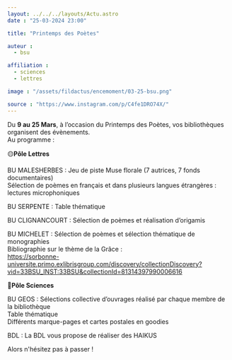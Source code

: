 ```yaml
---
layout: ../../../layouts/Actu.astro
date : "25-03-2024 23:00"

title: "Printemps des Poètes"

auteur :
  - bsu

affiliation :
  - sciences
  - lettres

image : "/assets/fildactus/encemoment/03-25-bsu.png"

source : "https://www.instagram.com/p/C4fe1DRO74X/"
---
```


Du __9 au 25 Mars__, à l’occasion du Printemps des Poètes, vos bibliothèques organisent des évènements.  
Au programme :

🟡__Pôle Lettres__

BU MALESHERBES : Jeu de piste Muse florale (7 autrices, 7 fonds documentaires)  
Sélection de poèmes en français et dans plusieurs langues étrangères : lectures microphoniques  

BU SERPENTE : Table thématique

BU CLIGNANCOURT : Sélection de poèmes et réalisation d’origamis

BU MICHELET : Sélection de poèmes et sélection thématique de monographies  
Bibliographie sur le thème de la Grâce :  
https://sorbonne-universite.primo.exlibrisgroup.com/discovery/collectionDiscovery?vid=33BSU_INST:33BSU&collectionId=81314397990006616

🔵__Pôle Sciences__

BU GEOS : Sélections collective d’ouvrages réalisé par chaque membre de la bibliothèque  
Table thématique  
Différents marque-pages et cartes postales en goodies

BDL : La BDL vous propose de réaliser des HAIKUS

Alors n'hésitez pas à passer !